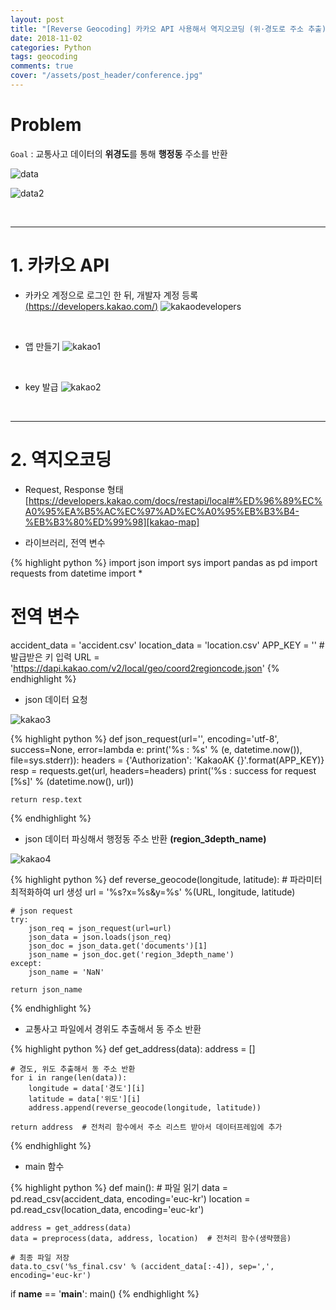 ```yaml
---
layout: post
title: "[Reverse Geocoding] 카카오 API 사용해서 역지오코딩 (위·경도로 주소 추출)"
date: 2018-11-02
categories: Python
tags: geocoding
comments: true
cover: "/assets/post_header/conference.jpg"
---
```


# Problem

`Goal` : 교통사고 데이터의 **위경도**를 통해 **행정동** 주소를 반환

![data](https://user-images.githubusercontent.com/40786985/70517411-eaa79500-1b7b-11ea-9956-7b0b67a75164.jpg)

![data2](https://user-images.githubusercontent.com/40786985/70519959-1cbaf600-1b80-11ea-8088-97fb37237850.jpg)

<br>

---

# 1. 카카오 API

* 카카오 계정으로 로그인 한 뒤, 개발자 계정 등록 [(https://developers.kakao.com/)][kakao-developers]
![kakaodevelopers](https://user-images.githubusercontent.com/40786985/68369663-2f579f00-017e-11ea-8c75-97e551d9e44e.jpg)
<br>

* 앱 만들기
![kakao1](https://user-images.githubusercontent.com/40786985/68370156-2c10e300-017f-11ea-8534-d7fc1b772c40.png)
<br>

* key 발급
![kakao2](https://user-images.githubusercontent.com/40786985/68370508-02a48700-0180-11ea-90c0-5447b7edbe68.png)
<br>

---
# 2. 역지오코딩

* Request, Response 형태
[https://developers.kakao.com/docs/restapi/local#%ED%96%89%EC%A0%95%EA%B5%AC%EC%97%AD%EC%A0%95%EB%B3%B4-%EB%B3%80%ED%99%98][kakao-map]

* 라이브러리, 전역 변수

{% highlight python %}
import json
import sys
import pandas as pd
import requests
from datetime import *

# 전역 변수
accident_data = 'accident.csv'
location_data = 'location.csv'
APP_KEY = ''    # 발급받은 키 입력
URL = 'https://dapi.kakao.com/v2/local/geo/coord2regioncode.json'
{% endhighlight %}
<br>

* json 데이터 요청

![kakao3](https://user-images.githubusercontent.com/40786985/70519030-a23da680-1b7e-11ea-8a44-a2e5f02ca436.jpg)

{% highlight python %}
def json_request(url='', encoding='utf-8', success=None, error=lambda e: print('%s : %s' % (e, datetime.now()), file=sys.stderr)):
    headers = {'Authorization': 'KakaoAK {}'.format(APP_KEY)}
    resp = requests.get(url, headers=headers)
    print('%s : success for request [%s]' % (datetime.now(), url))

    return resp.text
{% endhighlight %}
<br>

* json 데이터 파싱해서 행정동 주소 반환 **(region_3depth_name)**

![kakao4](https://user-images.githubusercontent.com/40786985/70519445-46bfe880-1b7f-11ea-920c-b2b0e68534ee.jpg)

{% highlight python %}
def reverse_geocode(longitude, latitude):
    # 파라미터 최적화하여 url 생성
    url = '%s?x=%s&y=%s' %(URL, longitude, latitude)

    # json request
    try:
        json_req = json_request(url=url)
        json_data = json.loads(json_req)
        json_doc = json_data.get('documents')[1]
        json_name = json_doc.get('region_3depth_name')
    except:
        json_name = 'NaN'

    return json_name
{% endhighlight %}
<br>

* 교통사고 파일에서 경위도 추출해서 동 주소 반환

{% highlight python %}
def get_address(data):
    address = []

    # 경도, 위도 추출해서 동 주소 반환
    for i in range(len(data)):
        longitude = data['경도'][i]
        latitude = data['위도'][i]
        address.append(reverse_geocode(longitude, latitude))

    return address  # 전처리 함수에서 주소 리스트 받아서 데이터프레임에 추가
{% endhighlight %}
<br>

* main 함수

{% highlight python %}
def main():
    # 파일 읽기
    data = pd.read_csv(accident_data, encoding='euc-kr')
    location = pd.read_csv(location_data, encoding='euc-kr')

    address = get_address(data)
    data = preprocess(data, address, location)  # 전처리 함수(생략했음)

    # 최종 파일 저장
    data.to_csv('%s_final.csv' % (accident_data[:-4]), sep=',', encoding='euc-kr')

if __name__ == '__main__':
    main()
{% endhighlight %}

<br>

[kakao-developers]:     [https://developers.kakao.com/]
[kakao-map]:            [https://developers.kakao.com/docs/restapi/local#%ED%96%89%EC%A0%95%EA%B5%AC%EC%97%AD%EC%A0%95%EB%B3%B4-%EB%B3%80%ED%99%98]
